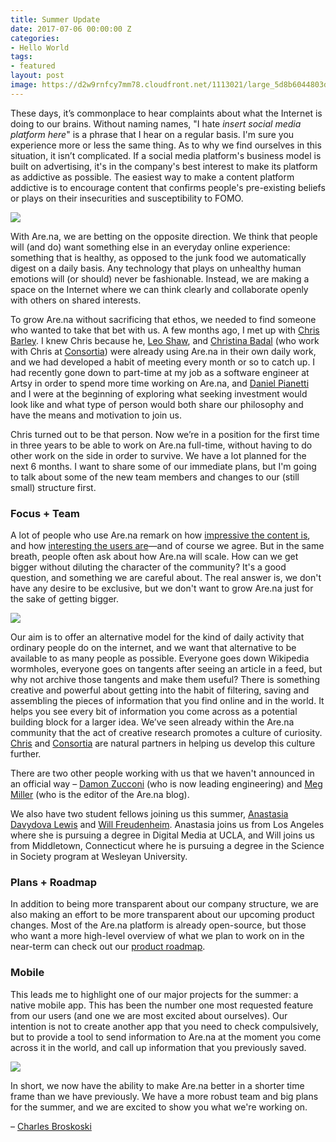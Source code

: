 ```yaml
---
title: Summer Update
date: 2017-07-06 00:00:00 Z
categories:
- Hello World
tags:
- featured
layout: post
image: https://d2w9rnfcy7mm78.cloudfront.net/1113021/large_5d8b6044803db7f85d731e1301803433.jpg
---
```

These days, it’s commonplace to hear complaints about what the Internet is doing to our brains. Without naming names, "I hate _insert social media platform here_" is a phrase that I hear on a regular basis. I'm sure you experience more or less the same thing. As to why we find ourselves in this situation, it isn’t complicated. If a social media platform's business model is built on advertising, it's in the company's best interest to make its platform as addictive as possible. The easiest way to make a content platform addictive is to encourage content that confirms people's pre-existing beliefs or plays on their insecurities and susceptibility to FOMO.

![](https://d2w9rnfcy7mm78.cloudfront.net/1113006/original_120dfd401b54c8ee466b7a14aa264103.jpg)
 
With Are.na, we are betting on the opposite direction. We think that people will (and do) want something else in an everyday online experience: something that is healthy, as opposed to the junk food we automatically digest on a daily basis. Any technology that plays on unhealthy human emotions will (or should) never be fashionable. Instead, we are making a space on the Internet where we can think clearly and collaborate openly with others on shared interests.
 
To grow Are.na without sacrificing that ethos, we needed to find someone who wanted to take that bet with us. A few months ago, I met up with [Chris Barley](https://www.are.na/christopher-barley). I knew Chris because he, [Leo Shaw](https://www.are.na/leo-shaw), and [Christina Badal](https://www.are.na/christina-badal) (who work with Chris at [Consortia](http://consortia.net)) were already using Are.na in their own daily work, and we had developed a habit of meeting every month or so to catch up. I had recently gone down to part-time at my job as a software engineer at Artsy in order to spend more time working on Are.na, and [Daniel Pianetti](https://www.are.na/daniel-pianetti) and I were at the beginning of exploring what seeking investment would look like and what type of person would both share our philosophy and have the means and motivation to join us. 
  
Chris turned out to be that person. Now we’re in a position for the first time in three years to be able to work on Are.na full-time, without having to do other work on the side in order to survive. We have a lot planned for the next 6 months. I want to share some of our immediate plans, but I'm going to talk about some of the new team members and changes to our (still small) structure first.
 
### Focus + Team
A lot of people who use Are.na remark on how [impressive the content is](https://twitter.com/automaticyes/status/846307029757104128), and how [interesting the users are](https://www.are.na/block/824026)—and of course we agree. But in the same breath, people often ask about how Are.na will scale. How can we get bigger without diluting the character of the community? It's a good question, and something we are careful about. The real answer is, we don't have any desire to be exclusive, but we don't want to grow Are.na just for the sake of getting bigger. 

![](https://d2w9rnfcy7mm78.cloudfront.net/96482/large_913932b19c7c82f58df900828bc06d71.jpg)

Our aim is to offer an alternative model for the kind of daily activity that ordinary people do on the internet, and we want that alternative to be available to as many people as possible. Everyone goes down Wikipedia wormholes, everyone goes on tangents after seeing an article in a feed, but why not archive those tangents and make them useful? There is something creative and powerful about getting into the habit of filtering, saving and assembling the pieces of information that you find online and in the world. It helps you see every bit of information you come across as a potential building block for a larger idea. We’ve seen already within the Are.na community that the act of creative research promotes a culture of curiosity. [Chris](https://www.are.na/christopher-barley) and [Consortia](https://www.are.na/consortia-systems) are natural partners in helping us develop this culture further. 

There are two other people working with us that we haven't announced in an official way – [Damon Zucconi](https://www.are.na/damon-zucconi) (who is now leading engineering) and [Meg Miller](https://www.are.na/meg-miller) (who is the editor of the Are.na blog).
 
We also have two student fellows joining us this summer, [Anastasia Davydova Lewis](https://www.are.na/anastasia-davydova-lewis) and [Will Freudenheim](https://www.are.na/will-freudenheim). Anastasia joins us from Los Angeles where she is pursuing a degree in Digital Media at UCLA, and Will joins us from Middletown, Connecticut where he is pursuing a degree in the Science in Society program at Wesleyan University.
 
### Plans + Roadmap
In addition to being more transparent about our company structure, we are also making an effort to be more transparent about our upcoming product changes. Most of the Are.na platform is already open-source, but those who want a more high-level overview of what we plan to work on in the near-term can check out our [product roadmap](https://github.com/aredotna/ervell/projects/1).
 
### Mobile
This leads me to highlight one of our major projects for the summer: a native mobile app. This has been the number one most requested feature from our users (and one we are most excited about ourselves). Our intention is not to create another app that you need to check compulsively, but to provide a tool to send information to Are.na at the moment you come across it in the world, and call up information that you previously saved.

![](https://d2w9rnfcy7mm78.cloudfront.net/1111572/large_8eeb664372c5ae85c4320176992aa675.png)
 
In short, we now have the ability to make Are.na better in a shorter time frame than we have previously. We have a more robust team and big plans for the summer, and we are excited to show you what we're working on.

– [Charles Broskoski](https://www.are.na/charles-broskoski)